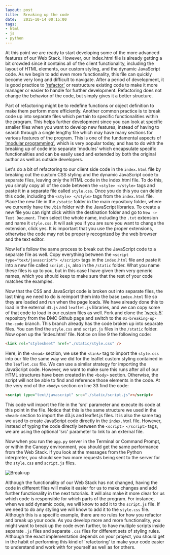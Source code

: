 ```yaml
---
layout: post
title:  Breaking up the code
date:   2015-10-14 00:15:00
tags:
- html
- js
- python
---
```


At this point we are ready to start developing some of the more advanced features of our Web Stack. However, our index.html file is already getting a bit crowded since it contains all of the client functionality, including the layout of HTML elements, our custom styling, and the dynamic JavaScript code. As we begin to add even more functionality, this file can quickly become very long and difficult to navigate. After a period of development, it is good practice to ['refactor'](https://en.wikipedia.org/wiki/Code_refactoring) or restructure existing code to make it more manager or easier to handle for further development. Refactoring does not change the behavior of the code, but simply gives it a better structure. 

Part of refactoring might be to redefine functions or object definition to make them perform more efficiently. Another common practice is to break code up into separate files which pertain to specific functionalities within the program. This helps further development since you can look at specific smaller files when you want to develop new features, instead of having to search through a single lengthy file which may have many sections for various features of the program. This is one of the fundamental aspects of ['modular programming'](https://en.wikipedia.org/wiki/Modular_programming), which is very popular today, and has to do with the breaking up of code into separate 'modules' which encapsulate specific functionalities and can be easily used and extended by both the original author as well as outside developers.

Let's do a bit of refactoring to our client side code in the `index.html` file by breaking out the custom CSS styling and the dynamic JavaScript code to separate files, leaving only the HTML code in the index.html file. To do this, you simply copy all of the code between the `<style> </style>` tags and paste it in a separate file called `style.css`. Once you do this you can delete this code, including the `<style> </style>` tags from the `index.html` file. Place the new file in the `/static` folder in the main repository folder, where we currently have the `/bin` folder with the JavaScript libraries. To create a new file you can right click within the destination folder and go to `New -> Text Document`. Then select the whole name, including the `.txt` extension and name it `style.css`. It will ask you if you are sure you want to change the extension, click yes. It is important that you use the proper extensions, otherwise the code may not be properly recognized by the web browser and the text editor. 

Now let's follow the same process to break out the JavaScript code to a separate file as well. Copy everything between the `<script type="text/javascript"> </script>` tags in the `index.html` file and paste it into a new file called `script.js`, also in the `/static` folder. What you name these files is up to you, but in this case I have given them very generic names, which you should keep to make sure that the rest of your code matches the examples.

Now that the CSS and JavaScript code is broken out into separate files, the last thing we need to do is reimport them into the base `index.html` file so they are loaded and run when the page loads. We have already done this to load in the external `d3.js` and `leaflet.js` libraries, and we can copy some of that code to load in our custom files as well. Fork and clone the ['week-5’](https://github.com/data-mining-the-city/week-5) repository from the DMC Github page and switch to the `01-breaking-up-the-code` branch. This branch already has the code broken up into separate files. You can find the `style.css` and `script.js` files in the `/static` folder. Now open up the 'index.html' file. Notice on line 9 the following code:

```html
<link rel="stylesheet" href="./static/style.css" />
```

Here, in the `<head>` section, we use the `<link>` tag to import the `style.css` into our file the same way we did for the leaflet custom styling contained in the `leaflet.css` file. We can use a similar strategy for importing the JavaScript code. However, we want to make sure this runs after all of our HTML structures have been created in the `<body>` section. Otherwise, the script will not be able to find and reference those elements in the code. At the very end of the `<body>` section on line 33 find the code:

```html
<script type="text/javascript" src="./static/script.js"></script>
```

This code will import the file in the 'src' parameter and execute its code at this point in the file. Notice that this is the same structure we used in the `<head>` section to import the d3.js and leaflet.js files. It is also the same tag we used to create JavaScript code directly in the `index.html` file. However, instead of typing the code directly between the `<script> </script>` tags, we are using the optional 'src' parameter to link to an external file.

Now when you run the `app.py` server in the Terminal or Command Prompt, or within the Canopy environment, you should get the same performance from the Web Stack. If you look at the messages from the Python interpreter, you should see two more requests being sent to the server for the `style.css` and `script.js` files.

![Break-up](/dmc/images/breakup01.png)

Although the functionality of our Web Stack has not changed, having the code in different files will make it easier for us to make changes and add further functionality in the next tutorials. It will also make it more clear for us which code is responsible for which parts of the program. For instance, when we add dynamic code, we will know to add it to the `script.js` file. If we need to do any styling we will know to add it to the `style.css` file. Although this is a specific example, there are no rules for how you refactor and break up your code. As you develop more and more functionality, you might want to break up the code even further, to have multiple scripts inside separate `.js` files and separate `.css` files for different sets of styling rules. Although the exact implementation depends on your project, you should get in the habit of performing this kind of 'refactoring' to make your code easier to understand and work with for yourself as well as for others.